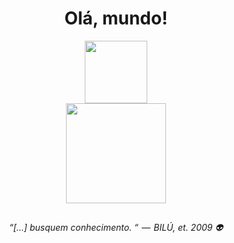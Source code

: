 <h1 align="center">Olá, mundo! </h1>

<div align="center">
  <img src="https://i.picasion.com/pic92/d656bbfcab3cecaa3bb5287e1aa36e48.gif" width="100" height="100"/>
</div>

<div align="center">
  <img height="160em" src="https://github-readme-stats.vercel.app/api/top-langs/?username=danielsantos404&layout=compact&theme=gotham"/>
</div>
	
##

<p align="center">
  <em>“[…] busquem conhecimento. “  —  BILÚ, et. 2009 👽</em>
</p>
	
